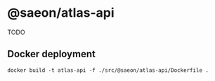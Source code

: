 # @saeon/atlas-api
TODO

## Docker deployment
```
docker build -t atlas-api -f ./src/@saeon/atlas-api/Dockerfile .
```